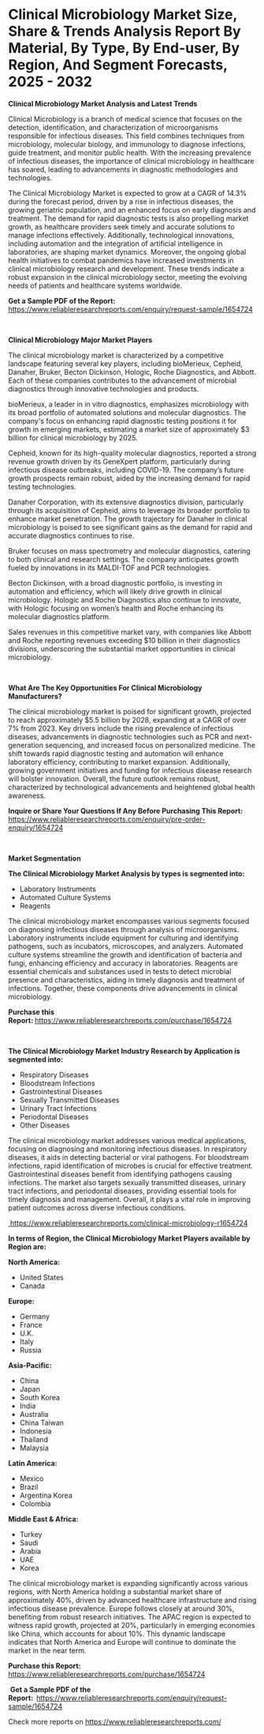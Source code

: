 <p><h1>Clinical Microbiology Market Size, Share & Trends Analysis Report By Material, By Type, By End-user, By Region, And Segment Forecasts, 2025 - 2032</h1></p><p><strong>Clinical Microbiology Market Analysis and Latest Trends</strong></p>
<p><p>Clinical Microbiology is a branch of medical science that focuses on the detection, identification, and characterization of microorganisms responsible for infectious diseases. This field combines techniques from microbiology, molecular biology, and immunology to diagnose infections, guide treatment, and monitor public health. With the increasing prevalence of infectious diseases, the importance of clinical microbiology in healthcare has soared, leading to advancements in diagnostic methodologies and technologies.</p><p>The Clinical Microbiology Market is expected to grow at a CAGR of 14.3% during the forecast period, driven by a rise in infectious diseases, the growing geriatric population, and an enhanced focus on early diagnosis and treatment. The demand for rapid diagnostic tests is also propelling market growth, as healthcare providers seek timely and accurate solutions to manage infections effectively. Additionally, technological innovations, including automation and the integration of artificial intelligence in laboratories, are shaping market dynamics. Moreover, the ongoing global health initiatives to combat pandemics have increased investments in clinical microbiology research and development. These trends indicate a robust expansion in the clinical microbiology sector, meeting the evolving needs of patients and healthcare systems worldwide.</p></p>
<p><strong>Get a Sample PDF of the Report:&nbsp;</strong> <a href="https://www.reliableresearchreports.com/enquiry/request-sample/1654724?utm_campaign=2186&utm_medium=2&utm_source=Github&utm_content=ia&utm_term=06032025&utm_id=clinical-microbiology">https://www.reliableresearchreports.com/enquiry/request-sample/1654724</a></p>
<p>&nbsp;</p>
<p><strong>Clinical Microbiology Major Market Players</strong></p>
<p><p>The clinical microbiology market is characterized by a competitive landscape featuring several key players, including bioMerieux, Cepheid, Danaher, Bruker, Becton Dickinson, Hologic, Roche Diagnostics, and Abbott. Each of these companies contributes to the advancement of microbial diagnostics through innovative technologies and products.</p><p>bioMerieux, a leader in in vitro diagnostics, emphasizes microbiology with its broad portfolio of automated solutions and molecular diagnostics. The company's focus on enhancing rapid diagnostic testing positions it for growth in emerging markets, estimating a market size of approximately $3 billion for clinical microbiology by 2025.</p><p>Cepheid, known for its high-quality molecular diagnostics, reported a strong revenue growth driven by its GeneXpert platform, particularly during infectious disease outbreaks, including COVID-19. The company’s future growth prospects remain robust, aided by the increasing demand for rapid testing technologies.</p><p>Danaher Corporation, with its extensive diagnostics division, particularly through its acquisition of Cepheid, aims to leverage its broader portfolio to enhance market penetration. The growth trajectory for Danaher in clinical microbiology is poised to see significant gains as the demand for rapid and accurate diagnostics continues to rise.</p><p>Bruker focuses on mass spectrometry and molecular diagnostics, catering to both clinical and research settings. The company anticipates growth fueled by innovations in its MALDI-TOF and PCR technologies.</p><p>Becton Dickinson, with a broad diagnostic portfolio, is investing in automation and efficiency, which will likely drive growth in clinical microbiology. Hologic and Roche Diagnostics also continue to innovate, with Hologic focusing on women’s health and Roche enhancing its molecular diagnostics platform.</p><p>Sales revenues in this competitive market vary, with companies like Abbott and Roche reporting revenues exceeding $10 billion in their diagnostics divisions, underscoring the substantial market opportunities in clinical microbiology.</p></p>
<p>&nbsp;</p>
<p><strong>What Are The Key Opportunities For Clinical Microbiology Manufacturers?</strong></p>
<p><p>The clinical microbiology market is poised for significant growth, projected to reach approximately $5.5 billion by 2028, expanding at a CAGR of over 7% from 2023. Key drivers include the rising prevalence of infectious diseases, advancements in diagnostic technologies such as PCR and next-generation sequencing, and increased focus on personalized medicine. The shift towards rapid diagnostic testing and automation will enhance laboratory efficiency, contributing to market expansion. Additionally, growing government initiatives and funding for infectious disease research will bolster innovation. Overall, the future outlook remains robust, characterized by technological advancements and heightened global health awareness.</p></p>
<p><strong>Inquire or Share Your Questions If Any Before Purchasing This Report:</strong> <a href="https://www.reliableresearchreports.com/enquiry/pre-order-enquiry/1654724?utm_campaign=2186&utm_medium=2&utm_source=Github&utm_content=ia&utm_term=06032025&utm_id=clinical-microbiology">https://www.reliableresearchreports.com/enquiry/pre-order-enquiry/1654724</a></p>
<p>&nbsp;</p>
<p><strong>Market Segmentation</strong></p>
<p><strong>The Clinical Microbiology Market Analysis by types is segmented into:</strong></p>
<p><ul><li>Laboratory Instruments</li><li>Automated Culture Systems</li><li>Reagents</li></ul></p>
<p><p>The clinical microbiology market encompasses various segments focused on diagnosing infectious diseases through analysis of microorganisms. Laboratory instruments include equipment for culturing and identifying pathogens, such as incubators, microscopes, and analyzers. Automated culture systems streamline the growth and identification of bacteria and fungi, enhancing efficiency and accuracy in laboratories. Reagents are essential chemicals and substances used in tests to detect microbial presence and characteristics, aiding in timely diagnosis and treatment of infections. Together, these components drive advancements in clinical microbiology.</p></p>
<p><strong>Purchase this Report:&nbsp;</strong><a href="https://www.reliableresearchreports.com/purchase/1654724?utm_campaign=2186&utm_medium=2&utm_source=Github&utm_content=ia&utm_term=06032025&utm_id=clinical-microbiology">https://www.reliableresearchreports.com/purchase/1654724</a></p>
<p>&nbsp;</p>
<p><strong>The Clinical Microbiology Market Industry Research by Application is segmented into:</strong></p>
<p><ul><li>Respiratory Diseases</li><li>Bloodstream Infections</li><li>Gastrointestinal Diseases</li><li>Sexually Transmitted Diseases</li><li>Urinary Tract Infections</li><li>Periodontal Diseases</li><li>Other Diseases</li></ul></p>
<p><p>The clinical microbiology market addresses various medical applications, focusing on diagnosing and monitoring infectious diseases. In respiratory diseases, it aids in detecting bacterial or viral pathogens. For bloodstream infections, rapid identification of microbes is crucial for effective treatment. Gastrointestinal diseases benefit from identifying pathogens causing infections. The market also targets sexually transmitted diseases, urinary tract infections, and periodontal diseases, providing essential tools for timely diagnosis and management. Overall, it plays a vital role in improving patient outcomes across diverse infectious conditions.</p></p>
<p><a href="https://www.reliableresearchreports.com/clinical-microbiology-r1654724?utm_campaign=2186&utm_medium=2&utm_source=Github&utm_content=ia&utm_term=06032025&utm_id=clinical-microbiology">&nbsp;https://www.reliableresearchreports.com/clinical-microbiology-r1654724</a></p>
<p><strong>In terms of Region, the Clinical Microbiology Market Players available by Region are:</strong></p>
<p>
    <p> <strong> North America: </strong>
        <ul>
            <li>United States</li>
            <li>Canada</li>
        </ul>
        </p> 
    <p> <strong> Europe: </strong>
        <ul>
            <li>Germany</li>
            <li>France</li>
            <li>U.K.</li>
            <li>Italy</li>
            <li>Russia</li>
        </ul>
        </p> 
    <p> <strong> Asia-Pacific: </strong>
        <ul>
            <li>China</li>
            <li>Japan</li>
            <li>South Korea</li>
            <li>India</li>
            <li>Australia</li>
            <li>China Taiwan</li>
            <li>Indonesia</li>
            <li>Thailand</li>
            <li>Malaysia</li>
        </ul>
        </p> 
    <p> <strong> Latin America: </strong>
        <ul>
            <li>Mexico</li>
            <li>Brazil</li>
            <li>Argentina Korea</li>
            <li>Colombia</li>
        </ul>
        </p> 
    <p> <strong> Middle East & Africa: </strong>
        <ul>
            <li>Turkey</li>
            <li>Saudi</li>
            <li>Arabia</li>
            <li>UAE</li>
            <li>Korea</li>
        </ul>
    </p>
    </p>
<p><p>The clinical microbiology market is expanding significantly across various regions, with North America holding a substantial market share of approximately 40%, driven by advanced healthcare infrastructure and rising infectious disease prevalence. Europe follows closely at around 30%, benefiting from robust research initiatives. The APAC region is expected to witness rapid growth, projected at 20%, particularly in emerging economies like China, which accounts for about 10%. This dynamic landscape indicates that North America and Europe will continue to dominate the market in the near term.</p></p>
<p><strong>Purchase this Report: </strong><a href="https://www.reliableresearchreports.com/purchase/1654724?utm_campaign=2186&utm_medium=2&utm_source=Github&utm_content=ia&utm_term=06032025&utm_id=clinical-microbiology">https://www.reliableresearchreports.com/purchase/1654724</a></p>
<p>&nbsp;<strong>Get a Sample PDF of the Report:&nbsp;&nbsp;</strong><a href="https://www.reliableresearchreports.com/enquiry/request-sample/1654724?utm_campaign=2186&utm_medium=2&utm_source=Github&utm_content=ia&utm_term=06032025&utm_id=clinical-microbiology">https://www.reliableresearchreports.com/enquiry/request-sample/1654724</a></p>
<p><strong></strong></p>
<p>Check more reports on <a href="https://www.reliableresearchreports.com/?utm_campaign=2186&utm_medium=2&utm_source=Github&utm_content=ia&utm_term=06032025&utm_id=clinical-microbiology">https://www.reliableresearchreports.com/</a></p>